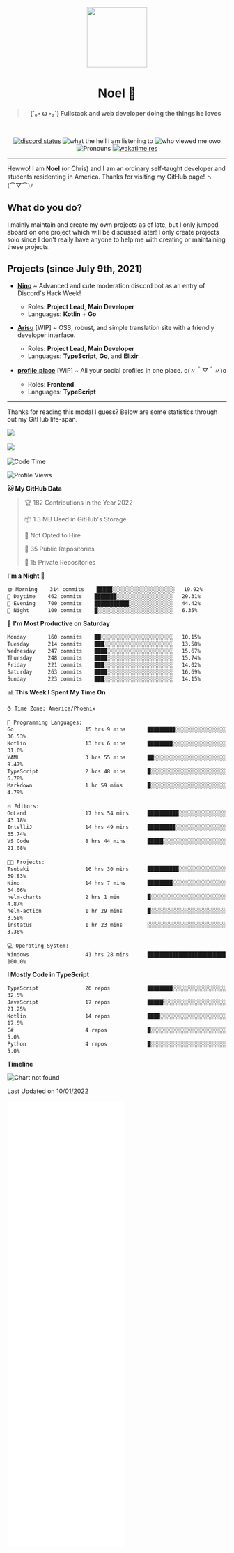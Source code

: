 <div align='center'>
  <div align='center'>
    <img
      src='https://cdn.floofy.dev/art/icons/icon_cinnamonserval.png'
      width='138'
      height='138'
    />
  </div>
  <h1>Noel 🐾</h1>
  <blockquote><strong>(´｡• ω •｡`) Fullstack and web developer doing the things he loves</strong></blockquote>

  <br />

  <a href='https://discord.com/users/280158289667555328' target='_blank'><img alt="discord status" src="https://dev.discordprofiles.me/badge/status/280158289667555328" /></a>
  <img alt="what the hell i am listening to" src="https://dev.discordprofiles.me/badge/spotify/280158289667555328" />
  <img alt="who viewed me owo" src="https://komarev.com/ghpvc/?username=auguwu" />
  <img alt='Pronouns' src='https://img.shields.io/endpoint?url=https://pronoundb.org/shields/6004d014406af11e4593a013' />
  <a href="https://wakatime.com/@auguwu" target='_blank'>
    <img alt='wakatime res' src='https://wakatime.com/badge/user/89736485-42ec-4c0f-a2f3-481db74514dc.svg' />
  </a>
</div>

<hr />

Hewwo! I am **Noel** (or Chris) and I am an ordinary self-taught developer and students residenting in America. Thanks for visiting my GitHub page! ヽ(⌒▽⌒)ﾉ

## What do you do?
I mainly maintain and create my own projects as of late, but I only jumped aboard on one project which will be discussed later! I only create projects
solo since I don't really have anyone to help me with creating or maintaining these projects.

## Projects (since July 9th, 2021)
- [**Nino**](https://nino.sh) ~ Advanced and cute moderation discord bot as an entry of Discord's Hack Week!
  - Roles: **Project Lead**, **Main Developer**
  - Languages: **Kotlin** + **Go**

- [**Arisu**](https://arisu.land) [WIP] ~ OSS, robust, and simple translation site with a friendly developer interface.
  - Roles: **Project Lead**, **Main Developer**
  - Languages: **TypeScript**, **Go**, and **Elixir**

- [**profile.place**](https://profile.place) [WIP] ~ All your social profiles in one place. o(〃＾▽＾〃)o
  - Roles: **Frontend**
  - Languages: **TypeScript**

---

Thanks for reading this modal I guess? Below are some statistics through out my GitHub life-span.

![](https://github-readme-stats.vercel.app/api?username=auguwu&count_private=true&show_icons=true&theme=gruvbox)

![](https://github-readme-stats.vercel.app/api/top-langs/?username=auguwu&layout=compact&theme=gruvbox)

<!--START_SECTION:waka-->
![Code Time](http://img.shields.io/badge/Code%20Time-2%2C617%20hrs%2025%20mins-blue)

![Profile Views](http://img.shields.io/badge/Profile%20Views-47-blue)

**🐱 My GitHub Data** 

> 🏆 182 Contributions in the Year 2022
 > 
> 📦 1.3 MB Used in GitHub's Storage 
 > 
> 🚫 Not Opted to Hire
 > 
> 📜 35 Public Repositories 
 > 
> 🔑 15 Private Repositories  
 > 
**I'm a Night 🦉** 

```text
🌞 Morning    314 commits    █████░░░░░░░░░░░░░░░░░░░░   19.92% 
🌆 Daytime    462 commits    ███████░░░░░░░░░░░░░░░░░░   29.31% 
🌃 Evening    700 commits    ███████████░░░░░░░░░░░░░░   44.42% 
🌙 Night      100 commits    █░░░░░░░░░░░░░░░░░░░░░░░░   6.35%

```
📅 **I'm Most Productive on Saturday** 

```text
Monday       160 commits    ██░░░░░░░░░░░░░░░░░░░░░░░   10.15% 
Tuesday      214 commits    ███░░░░░░░░░░░░░░░░░░░░░░   13.58% 
Wednesday    247 commits    ████░░░░░░░░░░░░░░░░░░░░░   15.67% 
Thursday     248 commits    ████░░░░░░░░░░░░░░░░░░░░░   15.74% 
Friday       221 commits    ███░░░░░░░░░░░░░░░░░░░░░░   14.02% 
Saturday     263 commits    ████░░░░░░░░░░░░░░░░░░░░░   16.69% 
Sunday       223 commits    ███░░░░░░░░░░░░░░░░░░░░░░   14.15%

```


📊 **This Week I Spent My Time On** 

```text
⌚︎ Time Zone: America/Phoenix

💬 Programming Languages: 
Go                       15 hrs 9 mins       █████████░░░░░░░░░░░░░░░░   36.53% 
Kotlin                   13 hrs 6 mins       ████████░░░░░░░░░░░░░░░░░   31.6% 
YAML                     3 hrs 55 mins       ██░░░░░░░░░░░░░░░░░░░░░░░   9.47% 
TypeScript               2 hrs 48 mins       █░░░░░░░░░░░░░░░░░░░░░░░░   6.78% 
Markdown                 1 hr 59 mins        █░░░░░░░░░░░░░░░░░░░░░░░░   4.79%

🔥 Editors: 
GoLand                   17 hrs 54 mins      ██████████░░░░░░░░░░░░░░░   43.18% 
IntelliJ                 14 hrs 49 mins      █████████░░░░░░░░░░░░░░░░   35.74% 
VS Code                  8 hrs 44 mins       █████░░░░░░░░░░░░░░░░░░░░   21.08%

🐱‍💻 Projects: 
Tsubaki                  16 hrs 30 mins      ██████████░░░░░░░░░░░░░░░   39.83% 
Nino                     14 hrs 7 mins       ████████░░░░░░░░░░░░░░░░░   34.06% 
helm-charts              2 hrs 1 min         █░░░░░░░░░░░░░░░░░░░░░░░░   4.87% 
helm-action              1 hr 29 mins        █░░░░░░░░░░░░░░░░░░░░░░░░   3.58% 
instatus                 1 hr 23 mins        ░░░░░░░░░░░░░░░░░░░░░░░░░   3.36%

💻 Operating System: 
Windows                  41 hrs 28 mins      █████████████████████████   100.0%

```

**I Mostly Code in TypeScript** 

```text
TypeScript               26 repos            ████████░░░░░░░░░░░░░░░░░   32.5% 
JavaScript               17 repos            █████░░░░░░░░░░░░░░░░░░░░   21.25% 
Kotlin                   14 repos            ████░░░░░░░░░░░░░░░░░░░░░   17.5% 
C#                       4 repos             █░░░░░░░░░░░░░░░░░░░░░░░░   5.0% 
Python                   4 repos             █░░░░░░░░░░░░░░░░░░░░░░░░   5.0%

```


**Timeline**

![Chart not found](https://raw.githubusercontent.com/auguwu/auguwu/master/charts/bar_graph.png) 


 Last Updated on 10/01/2022
<!--END_SECTION:waka-->

![](./github-metrics.svg)
